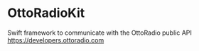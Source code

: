 # OttoRadioKit
Swift framework to communicate with the OttoRadio public API https://developers.ottoradio.com
